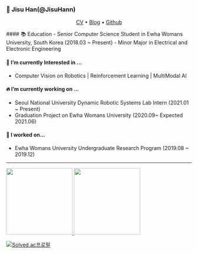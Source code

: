 ### 👋 Jisu Han(@JisuHann)
<p align="center">
<a href = "https://drive.google.com/file/d/1AGynueG97HgLL7MwnCpMowEwMhyNCo3L/view?usp=sharing">CV</a> •
  <a href="https://jisuhan.tistory.com">Blog</a> •
  <a href="https://github.com/JisuHann">Github</a> 
</p>
#### 📚 Education
- Senior Computer Science Student in Ewha Womans University, South Korea (2018.03 ~ Present)
- Minor Major in Electrical and Electronic Engineering

#### 🌱 I’m currently Interested in ...
- Computer Vision on Robotics | Reinforcement Learning | MultiModal AI

#### 🔥 I’m currently working on ...
- Seoul National University Dynamic Robotic Systems Lab Intern (2021.01 ~ Present)
- Graduation Project on Ewha Womans University (2020.09~ Expected 2021.06)

#### 🔭 I worked on...
- Ewha Womans University Undergraduate Research Program (2019.08 ~ 2019.12)
  
---
<a href="#">
  <img src="https://github-readme-stats.vercel.app/api?username=JisuHann&theme=react&show_icons=true" height="180px">
</a>
<a href="#">
  <img src="https://github-readme-stats.vercel.app/api/top-langs/?username=JisuHann&theme=react&exclude_repo=Jagi,assignment&layout=compact" height="180px">
</a>  


[![Solved.ac프로필](http://mazassumnida.wtf/api/v2/generate_badge?boj=js8662)](https://solved.ac/js8662)
<!--
**JisuHann/JisuHann** is a ✨ _special_ ✨ repository because its `README.md` (this file) appears on your GitHub profile.

Here are some ideas to get you started:

- 🔭 I’m currently working on ...
- 🌱 I’m currently learning ...
- 👯 I’m looking to collaborate on ...
- 🤔 I’m looking for help with ...
- 💬 Ask me about ...
- 📫 How to reach me: ...
- 😄 Pronouns: ...
- ⚡ Fun fact: ...
-->
